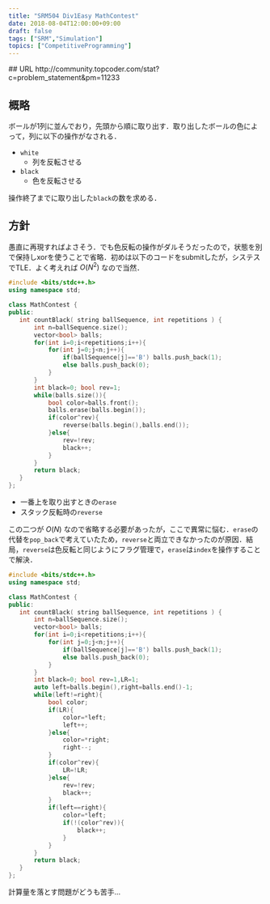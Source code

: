 ```yaml
---
title: "SRM504 Div1Easy MathContest"
date: 2018-08-04T12:00:00+09:00
draft: false
tags: ["SRM","Simulation"]
topics: ["CompetitiveProgramming"]
---
```

<p><!--more--></p>
## URL
http://community.topcoder.com/stat?c=problem_statement&pm=11233

## 概略
ボールが1列に並んでおり，先頭から順に取り出す．取り出したボールの色によって，列に以下の操作がなされる．

- `white`
    - 列を反転させる
- `black`
    - 色を反転させる

操作終了までに取り出した`black`の数を求める．

## 方針
愚直に再現すればよさそう．でも色反転の操作がダルそうだったので，状態を別で保持しxorを使うことで省略．初めは以下のコードをsubmitしたが，システスでTLE．よく考えれば $O(N^2)$ なので当然．

```cpp
#include <bits/stdc++.h>
using namespace std;

class MathContest {
public:
   int countBlack( string ballSequence, int repetitions ) {
       int n=ballSequence.size();
       vector<bool> balls;
       for(int i=0;i<repetitions;i++){
           for(int j=0;j<n;j++){
               if(ballSequence[j]=='B') balls.push_back(1);
               else balls.push_back(0);
           }
       }
       int black=0; bool rev=1;
       while(balls.size()){
           bool color=balls.front();
           balls.erase(balls.begin());
           if(color^rev){
               reverse(balls.begin(),balls.end());
           }else{
               rev=!rev;
               black++;
           }
       }
       return black;
   }
};
```

- 一番上を取り出すときの`erase`
- スタック反転時の`reverse`

この二つが $O(N)$ なので省略する必要があったが，ここで異常に悩む．`erase`の代替を`pop_back`で考えていたため，`reverse`と両立できなかったのが原因．結局，`reverse`は色反転と同じようにフラグ管理で，`erase`は`index`を操作することで解決．

```cpp
#include <bits/stdc++.h>
using namespace std;

class MathContest {
public:
   int countBlack( string ballSequence, int repetitions ) {
       int n=ballSequence.size();
       vector<bool> balls;
       for(int i=0;i<repetitions;i++){
           for(int j=0;j<n;j++){
               if(ballSequence[j]=='B') balls.push_back(1);
               else balls.push_back(0);
           }
       }
       int black=0; bool rev=1,LR=1;
       auto left=balls.begin(),right=balls.end()-1;
       while(left!=right){
           bool color;
           if(LR){
               color=*left;
               left++;
           }else{
               color=*right;
               right--;
           }
           if(color^rev){
               LR=!LR;
           }else{
               rev=!rev;
               black++;
           }
           if(left==right){
               color=*left;
               if(!(color^rev)){
                   black++;
               }
           }
       }
       return black;
   }
};
```

計算量を落とす問題がどうも苦手…

